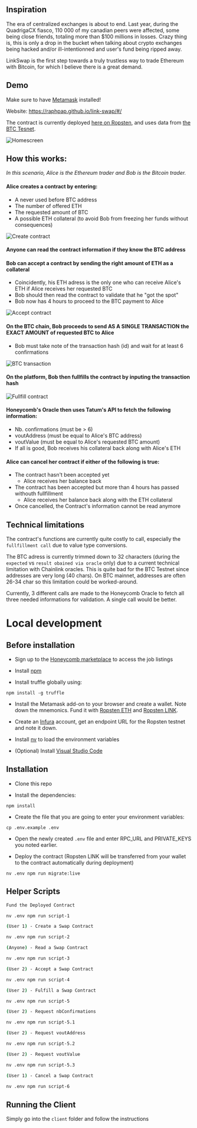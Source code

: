 ## Inspiration

The era of centralized exchanges is about to end. Last year, during the QuadrigaCX fiasco, 110 000 of my canadian peers were affected, some being close friends, totaling more than $100 millions in losses. Crazy thing is, this is only a drop in the bucket when talking about crypto exchanges being hacked and/or ill-intentionned and user's fund being ripped away.

LinkSwap is the first step towards a truly trustless way to trade Ethereum with Bitcoin, for which I believe there is a great demand.

## Demo

Make sure to have [Metamask](https://metamask.io/) installed!

Website: https://raphpap.github.io/link-swap/#/

The contract is currently deployed [here on Ropsten](https://ropsten.etherscan.io/address/0x3f458ebe40f6fa1bc8546884dfb82b6becb2546d), and uses data from [the BTC Tesnet](https://live.blockcypher.com/btc-testnet).

![Homescreen](https://user-images.githubusercontent.com/14226032/77242817-143f7600-6bd9-11ea-9615-8f9e492e4bc1.png)

## How this works:

*In this scenario, Alice is the Ethereum trader and Bob is the Bitcoin trader.*

#### Alice creates a contract by entering:
- A never used before BTC address
- The number of offered ETH
- The requested amount of BTC
- A possible ETH collateral (to avoid Bob from freezing her funds without consequences)

![Create contract](https://user-images.githubusercontent.com/14226032/77242853-7009ff00-6bd9-11ea-8d78-f6e9c766bbe9.png)

#### Anyone can read the contract information if they know the BTC address

#### Bob can accept a contract by sending the right amount of ETH as a collateral
- Coincidently, his ETH adress is the only one who can receive Alice's ETH if Alice receives her requested BTC
- Bob should then read the contract to validate that he "got the spot"
- Bob now has 4 hours to proceed to the BTC payment to Alice

![Accept contract](https://user-images.githubusercontent.com/14226032/77242869-aba4c900-6bd9-11ea-938c-4b53dc662c0a.png)

#### On the BTC chain, Bob proceeds to send AS A SINGLE TRANSACTION the EXACT AMOUNT of requested BTC to Alice
- Bob must take note of the transaction hash (id) and wait for at least 6 confirmations

![BTC transaction](https://user-images.githubusercontent.com/14226032/77242892-e0b11b80-6bd9-11ea-804f-fad3988b70bd.png)

#### On the platform, Bob then fullfills the contract by inputing the transaction hash

![Fullfill contract](https://user-images.githubusercontent.com/14226032/77242913-1524d780-6bda-11ea-9d3f-a5cba155f5a2.png)

#### Honeycomb's Oracle then uses Tatum's API to fetch the following information:
- Nb. confirmations (must be > 6)
- voutAddress (must be equal to Alice's BTC address)
- voutValue (must be equal to Alice's requested BTC amount)
- If all is good, Bob receives his collateral back along with Alice's ETH

#### Alice can cancel her contract if either of the following is true:
- The contract hasn't been accepted yet
  - Alice receives her balance back
- The contract has been accepted but more than 4 hours has passed withouth fullfillment
  - Alice receives her balance back along with the ETH collateral
- Once cancelled, the Contract's information cannot be read anymore

## Technical limitations

The contract's functions are currently quite costly to call, especially the `fullfillment call` due to value type conversions.

The BTC adress is currently trimmed down to 32 characters (during the `expected` vs `result obained via oracle` only) due to a current technical limitation with Chainlink oracles. This is quite bad for the BTC Testnet since addresses are very long (40 chars). On BTC mainnet, addresses are often 26-34 char so this limitation could be worked-around.

Currently, 3 different calls are made to the Honeycomb Oracle to fetch all three needed informations for validation. A single call would be better.

# Local development

## Before installation

- Sign up to the [Honeycomb marketplace](https://honeycomb.marketplace) to access the job listings

- Install [npm](https://www.npmjs.com/get-npm)

- Install truffle globally using:

`npm install -g truffle`

- Install the Metamask add-on to your browser and create a wallet.
  Note down the mnemonics.
  Fund it with [Ropsten ETH](https://faucet.metamask.io/) and [Ropsten LINK](https://ropsten.chain.link/).

- Create an [Infura](https://infura.io/) account, get an endpoint URL for the Ropsten testnet and note it down.

- Install [nv](https://github.com/jcouture/nv) to load the environment variables

- (Optional) Install [Visual Studio Code](https://code.visualstudio.com/)

## Installation

- Clone this repo

- Install the dependencies:

`npm install`

- Create the file that you are going to enter your environment variables:

`cp .env.example .env`

- Open the newly created `.env` file and enter RPC_URL and PRIVATE_KEYS you noted earlier.

- Deploy the contract (Ropsten LINK will be transferred from your wallet to the contract automatically during deployment)

`nv .env npm run migrate:live`

## Helper Scripts

```bash
Fund the Deployed Contract

nv .env npm run script-1
```

```bash
(User 1) - Create a Swap Contract

nv .env npm run script-2
```

```bash
(Anyone) - Read a Swap Contract

nv .env npm run script-3
```

```bash
(User 2) - Accept a Swap Contract

nv .env npm run script-4
```

```bash
(User 2) - Fulfill a Swap Contract

nv .env npm run script-5
```

```bash
(User 2) - Request nbConfirmations

nv .env npm run script-5.1
```

```bash
(User 2) - Request voutAddress

nv .env npm run script-5.2
```

```bash
(User 2) - Request voutValue

nv .env npm run script-5.3
```

```bash
(User 1) - Cancel a Swap Contract

nv .env npm run script-6
```

## Running the Client

Simply go into the `client` folder and follow the instructions
